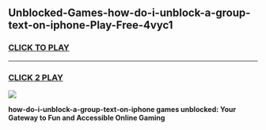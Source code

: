 
## Unblocked-Games-how-do-i-unblock-a-group-text-on-iphone-Play-Free-4vyc1
<h3>
<a href="https://premium76.site?title=how-do-i-unblock-a-group-text-on-iphone&ref=12A">CLICK TO PLAY</a></h3>
<hr>

<h3>
<a href="https://premium76.site?title=how-do-i-unblock-a-group-text-on-iphone&ref=12A">CLICK 2 PLAY</a>
  
</h3>

<a href="https://premium76.site?title=how-do-i-unblock-a-group-text-on-iphone&ref=12A"><img src="https://clearcache.store/games.png"></a>


**how-do-i-unblock-a-group-text-on-iphone games unblocked: Your Gateway to Fun and Accessible Online Gaming**

